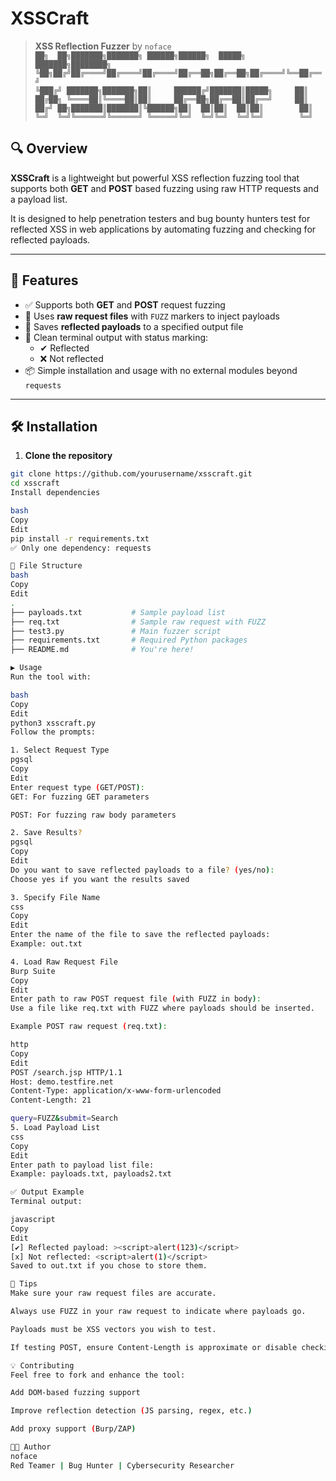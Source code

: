 # XSSCraft

> **XSS Reflection Fuzzer** by `noface`  
> `██╗  ██╗███████╗███████╗ ██████╗██████╗  █████╗ ███████╗████████╗`  
> `╚██╗██╔╝██╔════╝██╔════╝██╔════╝██╔══██╗██╔══██╗██╔════╝╚══██╔══╝`  
> ` ╚███╔╝ ███████╗███████╗██║     ██████╔╝███████║█████╗     ██║   `  
> ` ██╔██╗ ╚════██║╚════██║██║     ██╔══██╗██╔══██║██╔══╝     ██║   `  
> `██╔╝ ██╗███████║███████║╚██████╗██║  ██║██║  ██║██║        ██║   `  
> `╚═╝  ╚═╝╚══════╝╚══════╝ ╚═════╝╚═╝  ╚═╝╚═╝  ╚═╝╚═╝        ╚═╝   `

## 🔍 Overview

**XSSCraft** is a lightweight but powerful XSS reflection fuzzing tool that supports both **GET** and **POST** based fuzzing using raw HTTP requests and a payload list.

It is designed to help penetration testers and bug bounty hunters test for reflected XSS in web applications by automating fuzzing and checking for reflected payloads.

---

## 🚀 Features

- ✅ Supports both **GET** and **POST** request fuzzing
- 📝 Uses **raw request files** with `FUZZ` markers to inject payloads
- 📁 Saves **reflected payloads** to a specified output file
- 🧪 Clean terminal output with status marking:
  - ✔ Reflected
  - ❌ Not reflected
- 📦 Simple installation and usage with no external modules beyond `requests`

---

## 🛠 Installation

1. **Clone the repository**

```bash
git clone https://github.com/yourusername/xsscraft.git
cd xsscraft
Install dependencies

bash
Copy
Edit
pip install -r requirements.txt
✅ Only one dependency: requests

📂 File Structure
bash
Copy
Edit
.
├── payloads.txt           # Sample payload list
├── req.txt                # Sample raw request with FUZZ
├── test3.py               # Main fuzzer script
├── requirements.txt       # Required Python packages
├── README.md              # You're here!

▶️ Usage
Run the tool with:

bash
Copy
Edit
python3 xsscraft.py
Follow the prompts:

1. Select Request Type
pgsql
Copy
Edit
Enter request type (GET/POST):
GET: For fuzzing GET parameters

POST: For fuzzing raw body parameters

2. Save Results?
pgsql
Copy
Edit
Do you want to save reflected payloads to a file? (yes/no):
Choose yes if you want the results saved

3. Specify File Name
css
Copy
Edit
Enter the name of the file to save the reflected payloads:
Example: out.txt

4. Load Raw Request File
Burp Suite
Copy
Edit
Enter path to raw POST request file (with FUZZ in body):
Use a file like req.txt with FUZZ where payloads should be inserted.

Example POST raw request (req.txt):

http
Copy
Edit
POST /search.jsp HTTP/1.1
Host: demo.testfire.net
Content-Type: application/x-www-form-urlencoded
Content-Length: 21

query=FUZZ&submit=Search
5. Load Payload List
css
Copy
Edit
Enter path to payload list file:
Example: payloads.txt, payloads2.txt

✅ Output Example
Terminal output:

javascript
Copy
Edit
[✔] Reflected payload: ><script>alert(123)</script>
[x] Not reflected: <script>alert(1)</script>
Saved to out.txt if you chose to store them.

📌 Tips
Make sure your raw request files are accurate.

Always use FUZZ in your raw request to indicate where payloads go.

Payloads must be XSS vectors you wish to test.

If testing POST, ensure Content-Length is approximate or disable checking server-side.

💡 Contributing
Feel free to fork and enhance the tool:

Add DOM-based fuzzing support

Improve reflection detection (JS parsing, regex, etc.)

Add proxy support (Burp/ZAP)

🧑‍💻 Author
noface
Red Teamer | Bug Hunter | Cybersecurity Researcher
